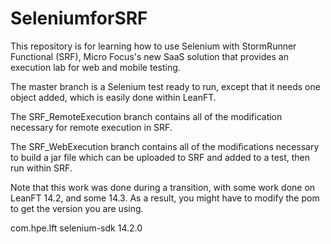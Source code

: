 # SeleniumforSRF  

This repository is for learning how to use Selenium with StormRunner Functional (SRF), 
Micro Focus's new SaaS solution that provides an execution lab for web and mobile testing.

The master branch is a Selenium test ready to run, except that it needs one object added, which
is easily done within LeanFT.

The SRF_RemoteExecution branch contains all of the modification necessary for remote execution in SRF.

The SRF_WebExecution branch contains all of the modifications necessary to build a jar file which
can be uploaded to SRF and added to a test, then run within SRF.

Note that this work was done during a transition, with some work done on LeanFT 14.2, and some 14.3. As a result, you might have to modify the pom to get the version you are using.

<dependency>
            <groupId>com.hpe.lft</groupId>
            <artifactId>selenium-sdk</artifactId>
            <version>14.2.0</version>
        </dependency>
